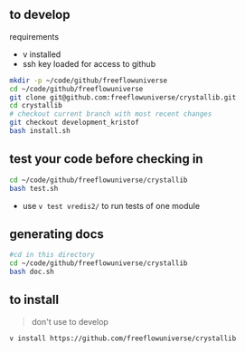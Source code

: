 


## to develop

requirements

- v installed
- ssh key loaded for access to github

```bash
mkdir -p ~/code/github/freeflowuniverse
cd ~/code/github/freeflowuniverse
git clone git@github.com:freeflowuniverse/crystallib.git
cd crystallib
# checkout current branch with most recent changes
git checkout development_kristof 
bash install.sh

```

## test your code before checking in

```bash
cd ~/code/github/freeflowuniverse/crystallib
bash test.sh
```

- use `v test vredis2/` to run tests of one module

## generating docs

```bash
#cd in this directory
cd ~/code/github/freeflowuniverse/crystallib
bash doc.sh
```

## to install

> don't use to develop

```bash
v install https://github.com/freeflowuniverse/crystallib
```
